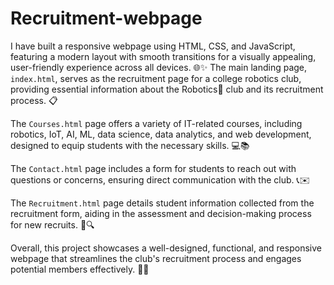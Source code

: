 # Recruitment-webpage
I have built a responsive webpage using HTML, CSS, and JavaScript, featuring a modern layout with smooth transitions for a visually appealing, user-friendly experience across all devices. 🌐✨ The main landing page, `index.html`, serves as the recruitment page for a college robotics club, providing essential information about the Robotics🤖 club and its recruitment process. 📋

The `Courses.html` page offers a variety of IT-related courses, including robotics, IoT, AI, ML, data science, data analytics, and web development, designed to equip students with the necessary skills. 💻📚

The `Contact.html` page includes a form for students to reach out with questions or concerns, ensuring direct communication with the club. 📞✉️

The `Recruitment.html` page details student information collected from the recruitment form, aiding in the assessment and decision-making process for new recruits. 📝🔍

Overall, this project showcases a well-designed, functional, and responsive webpage that streamlines the club's recruitment process and engages potential members effectively. 🚀🎉
